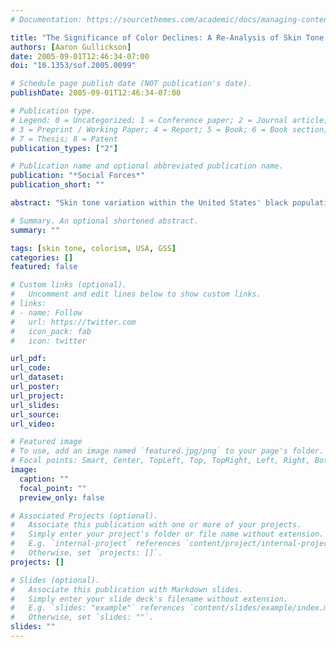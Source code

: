 ```yaml
---
# Documentation: https://sourcethemes.com/academic/docs/managing-content/

title: "The Significance of Color Declines: A Re-Analysis of Skin Tone Differentials in Post-Civil Rights America"
authors: [Aaron Gullickson]
date: 2005-09-01T12:46:34-07:00
doi: "10.1353/sof.2005.0099"

# Schedule page publish date (NOT publication's date).
publishDate: 2005-09-01T12:46:34-07:00

# Publication type.
# Legend: 0 = Uncategorized; 1 = Conference paper; 2 = Journal article;
# 3 = Preprint / Working Paper; 4 = Report; 5 = Book; 6 = Book section;
# 7 = Thesis; 8 = Patent
publication_types: ["2"]

# Publication name and optional abbreviated publication name.
publication: "*Social Forces*"
publication_short: ""

abstract: "Skin tone variation within the United States' black population has long been associated with intraracial stratification. Skin tone differentials in socioeconomic status reflect both the inherited privileges of a mulatto elite and contemporary preferences for lighter skin. Three influential studies have claimed that such differentials in educational occupational and spousal attainment have remained strong in the post-Civil Rights era, based on results from large nationally representative surveys. However, these studies used a period conception of change which ignored the potential for changes across cohorts within the same period. I re-analyze the available data and find significant declines in skin tone differentials for younger cohorts, in terms of educational and labor market outcomes, but not in terms of spousal attainment. These declines begin with cohorts born in the mid-1940s. In addition, there is evidence of period declines of skin tone differentials in occupational attainment in the 1980s. I discuss possible explanations for the declines."

# Summary. An optional shortened abstract.
summary: ""

tags: [skin tone, colorism, USA, GSS]
categories: []
featured: false

# Custom links (optional).
#   Uncomment and edit lines below to show custom links.
# links:
# - name: Follow
#   url: https://twitter.com
#   icon_pack: fab
#   icon: twitter

url_pdf:
url_code:
url_dataset:
url_poster:
url_project:
url_slides:
url_source:
url_video:

# Featured image
# To use, add an image named `featured.jpg/png` to your page's folder. 
# Focal points: Smart, Center, TopLeft, Top, TopRight, Left, Right, BottomLeft, Bottom, BottomRight.
image:
  caption: ""
  focal_point: ""
  preview_only: false

# Associated Projects (optional).
#   Associate this publication with one or more of your projects.
#   Simply enter your project's folder or file name without extension.
#   E.g. `internal-project` references `content/project/internal-project/index.md`.
#   Otherwise, set `projects: []`.
projects: []

# Slides (optional).
#   Associate this publication with Markdown slides.
#   Simply enter your slide deck's filename without extension.
#   E.g. `slides: "example"` references `content/slides/example/index.md`.
#   Otherwise, set `slides: ""`.
slides: ""
---
```

